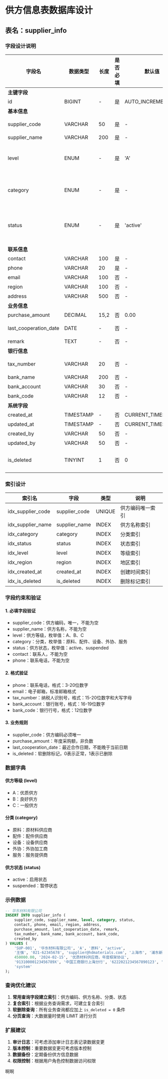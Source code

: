 # 供方信息表数据库设计

## 表名：supplier_info

### 字段设计说明

| 字段名 | 数据类型 | 长度 | 是否必填 | 默认值 | 说明 |
|--------|----------|------|----------|--------|------|
| **主键字段** |
| id | BIGINT | - | 是 | AUTO_INCREMENT | 主键ID |
| **基本信息** |
| supplier_code | VARCHAR | 50 | 是 | - | 供方编码，唯一 |
| supplier_name | VARCHAR | 200 | 是 | - | 供方名称 |
| level | ENUM | - | 是 | 'A' | 供方等级：A-优质，B-良好，C-一般 |
| category | ENUM | - | 是 | - | 分类：原料、配件、设备、外协、服务 |
| status | ENUM | - | 是 | 'active' | 供方状态：active-启用，suspended-暂停 |
| **联系信息** |
| contact | VARCHAR | 100 | 是 | - | 联系人 |
| phone | VARCHAR | 20 | 是 | - | 联系电话 |
| email | VARCHAR | 100 | 否 | - | 电子邮箱 |
| region | VARCHAR | 100 | 否 | - | 所在地区 |
| address | VARCHAR | 500 | 否 | - | 详细地址 |
| **业务信息** |
| purchase_amount | DECIMAL | 15,2 | 否 | 0.00 | 年度采购额 |
| last_cooperation_date | DATE | - | 否 | - | 最近合作日期 |
| remark | TEXT | - | 否 | - | 备注信息 |
| **银行信息** |
| tax_number | VARCHAR | 20 | 否 | - | 纳税人识别号 |
| bank_name | VARCHAR | 200 | 否 | - | 开户银行 |
| bank_account | VARCHAR | 30 | 否 | - | 银行账号 |
| bank_code | VARCHAR | 12 | 否 | - | 银行行号 |
| **系统字段** |
| created_at | TIMESTAMP | - | 否 | CURRENT_TIMESTAMP | 创建时间 |
| updated_at | TIMESTAMP | - | 否 | CURRENT_TIMESTAMP | 更新时间 |
| created_by | VARCHAR | 50 | 否 | - | 创建人 |
| updated_by | VARCHAR | 50 | 否 | - | 更新人 |
| is_deleted | TINYINT | 1 | 否 | 0 | 是否删除：0-未删除，1-已删除 |

### 索引设计

| 索引名 | 字段 | 类型 | 说明 |
|--------|------|------|------|
| idx_supplier_code | supplier_code | UNIQUE | 供方编码唯一索引 |
| idx_supplier_name | supplier_name | INDEX | 供方名称索引 |
| idx_category | category | INDEX | 分类索引 |
| idx_status | status | INDEX | 状态索引 |
| idx_level | level | INDEX | 等级索引 |
| idx_region | region | INDEX | 地区索引 |
| idx_created_at | created_at | INDEX | 创建时间索引 |
| idx_is_deleted | is_deleted | INDEX | 删除标记索引 |

### 字段约束和验证

#### 1. 必填字段验证
- supplier_code：供方编码，唯一，不能为空
- supplier_name：供方名称，不能为空
- level：供方等级，枚举值：A、B、C
- category：分类，枚举值：原料、配件、设备、外协、服务
- status：供方状态，枚举值：active、suspended
- contact：联系人，不能为空
- phone：联系电话，不能为空

#### 2. 格式验证
- phone：联系电话，格式：3-20位数字
- email：电子邮箱，标准邮箱格式
- tax_number：纳税人识别号，格式：15-20位数字和大写字母
- bank_account：银行账号，格式：16-19位数字
- bank_code：银行行号，格式：12位数字

#### 3. 业务规则
- supplier_code：供方编码必须唯一
- purchase_amount：年度采购额，非负数
- last_cooperation_date：最近合作日期，不能晚于当前日期
- is_deleted：软删除标记，0表示正常，1表示已删除

### 数据字典

#### 供方等级 (level)
- A：优质供方
- B：良好供方  
- C：一般供方

#### 分类 (category)
- 原料：原材料供应商
- 配件：配件供应商
- 设备：设备供应商
- 外协：外协加工商
- 服务：服务提供商

#### 供方状态 (status)
- active：启用状态
- suspended：暂停状态

### 示例数据

```sql
-- 华东材料有限公司
INSERT INTO supplier_info (
    supplier_code, supplier_name, level, category, status,
    contact, phone, email, region, address,
    purchase_amount, last_cooperation_date, remark,
    tax_number, bank_name, bank_account, bank_code,
    created_by
) VALUES (
    'SUP-001', '华东材料有限公司', 'A', '原料', 'active',
    '王强', '021-62345678', 'supplier@hdmaterials.com', '上海市', '浦东新区张江高科产业园',
    450000.00, '2024-02-15', '优质材料供应商，年度框架协议',
    '91310000123456789X', '中国工商银行上海分行', '6222021234567890123', '102290000001',
    'system'
);
```

### 查询优化建议

1. **常用查询字段建立索引**：供方编码、供方名称、分类、状态
2. **复合索引**：根据业务查询需求，可建立复合索引
3. **软删除查询**：所有业务查询都应加上 `is_deleted = 0` 条件
4. **分页查询**：大数据量时使用 LIMIT 进行分页

### 扩展建议

1. **审计日志**：可考虑添加审计日志表记录数据变更
2. **版本控制**：重要数据变更可考虑版本控制
3. **数据备份**：定期备份供方信息数据
4. **权限控制**：根据用户角色控制数据访问权限


啊啊